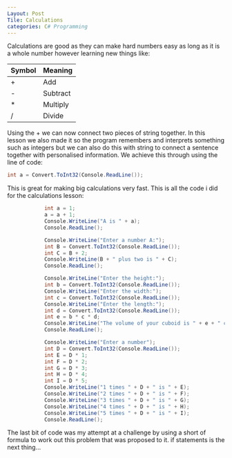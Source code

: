 ```yaml
---
Layout: Post
Tile: Calculations
categories: C# Programming
---
```

Calculations are good as they can make hard numbers easy as long as it is a whole number however learning new things like:

|Symbol|Meaning |
|------|--------|
|  +   |Add     |
|  -   |Subtract|
|  *   |Multiply|
|  /   |Divide  |

Using the + we can now connect two pieces of string together. In this lesson we also made it so the program remembers and interprets
something such as integers but we can also do this with string to connect a sentence together with personalised information. We achieve
this through using the line of code:

```csharp
int a = Convert.ToInt32(Console.ReadLine());
```

This is great for making big calculations very fast. This is all the code i did for the calculations lesson:

```csharp
            int a = 1;
            a = a + 1;
            Console.WriteLine("A is " + a);
            Console.ReadLine();

            Console.WriteLine("Enter a number A:");
            int B = Convert.ToInt32(Console.ReadLine());
            int C = B + 2;
            Console.WriteLine(B + " plus two is " + C);
            Console.ReadLine();

            Console.WriteLine("Enter the height:");
            int b = Convert.ToInt32(Console.ReadLine());
            Console.WriteLine("Enter the width:");
            int c = Convert.ToInt32(Console.ReadLine());
            Console.WriteLine("Enter the length:");
            int d = Convert.ToInt32(Console.ReadLine());
            int e = b * c * d;
            Console.WriteLine("The volume of your cuboid is " + e + " centimetres cubed");
            Console.ReadLine();

            Console.WriteLine("Enter a number");
            int D = Convert.ToInt32(Console.ReadLine());
            int E = D * 1;
            int F = D * 2;
            int G = D * 3;
            int H = D * 4;
            int I = D * 5;
            Console.WriteLine("1 times " + D + " is " + E);
            Console.WriteLine("2 times " + D + " is " + F);
            Console.WriteLine("3 times " + D + " is " + G);
            Console.WriteLine("4 times " + D + " is " + H);
            Console.WriteLine("5 times " + D + " is " + I);
            Console.ReadLine();
 ```
            
The last bit of code was my attempt at a challenge by using a short of formula to work out this problem that was proposed
to it.
if statements is the next thing...
